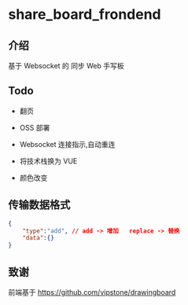 # share_board_frondend

## 介绍

基于 Websocket 的 同步 Web 手写板

## Todo

- 翻页

- OSS 部署

- Websocket 连接指示,自动重连

- 将技术栈换为 VUE

- 颜色改变

## 传输数据格式

```json
{
    "type":"add", // add -> 增加   replace -> 替换
    "data":{}
}
```

## 致谢

前端基于 <https://github.com/vipstone/drawingboard>
